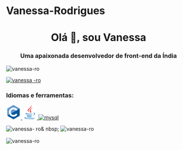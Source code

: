 # Vanessa-Rodrigues

<h1 align = "center"> Olá 👋, sou Vanessa </h1>
<h3 align = "center"> Uma apaixonada desenvolvedor de front-end da Índia </h3>

<p align = "left"> <img src = " https://komarev.com/ghpvc/?username=vanessa-ro&label=Profile%20views&color=0e75b6&style=flat "alt =" vanessa-ro "/> </p>

<p align =" left "> <a href = "https://github.com/ryo-ma/github-profile-trophy"><img src =" https://github-profile-trophy.vercel.app/?username=vanessa-ro "alt =" vanessa -ro "/> </a> </p>


<h3 align =" left "> Idiomas e ferramentas: </h3>
<p align = "left"> <a href="https://www.cprogramming.com/" target="_blank"> <img src = "https://raw.githubusercontent.com/devicons/devicon/master /icons/c/c-original.svg "alt =" c "width =" 40 "height =" 40 "/> </a> <a href =" https://www.java.com "target =" _blank "> <img src =" https://raw.githubusercontent.com/devicons/devicon/master/icons/java/java-original.svg "alt =" java "width =" 40 "height =" 40 "/ > </a> <a href="https://www.mysql.com/" target="_blank"> <img src = "https://raw.githubusercontent.com/devicons/devicon/master/icons/ mysql / mysql-original-wordmark.svg "alt = "mysql" width = "40" height = "40" /> </a> </p>

<p> <img align = "left" src = "https://github-readme-stats.vercel.app/api/top-langs?username=vanessa-ro&show_icons=true&locale=en&layout=compact" alt = "vanessa- ro "/> </p>

<p> & nbsp; <img align =" center "src =" https://github-readme-stats.vercel.app/api?username=vanessa-ro&show_icons=true&locale=en "alt = "vanessa-ro" /> </p>

<p> <img align = "center" src = "https://github-readme-streak-stats.herokuapp.com/?user=vanessa-ro&" alt = "vanessa-ro" /> </p>
